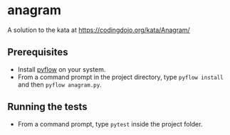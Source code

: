 # anagram
A solution to the kata at https://codingdojo.org/kata/Anagram/

## Prerequisites
* Install [pyflow](https://github.com/David-OConnor/pyflow#installation) on your system.
* From a command prompt in the project directory, type `pyflow install` and then `pyflow anagram.py`.

## Running the tests
* From a command prompt, type `pytest` inside the project folder.
